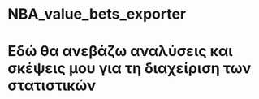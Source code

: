 # NBA_value_bets_exporter

# Εδώ θα ανεβάζω αναλύσεις και σκέψεις μου για τη διαχείριση των στατιστικών 
